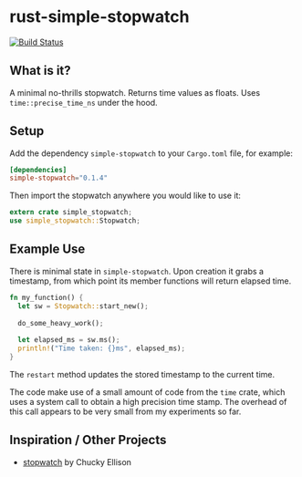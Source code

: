 # rust-simple-stopwatch

[![Build Status](https://travis-ci.org/huwb/rust-simple-stopwatch.svg?branch=master)](https://travis-ci.org/huwb/rust-simple-stopwatch)

## What is it?

A minimal no-thrills stopwatch. Returns time values as floats. Uses `time::precise_time_ns` under the hood.

## Setup

Add the dependency `simple-stopwatch` to your `Cargo.toml` file, for example:

```toml
[dependencies]
simple-stopwatch="0.1.4"
```

Then import the stopwatch anywhere you would like to use it:

```rust
extern crate simple_stopwatch;
use simple_stopwatch::Stopwatch;
```

## Example Use

There is minimal state in `simple-stopwatch`. Upon creation it grabs a timestamp, from which point its member functions will return elapsed time.

```rust
fn my_function() {
  let sw = Stopwatch::start_new();
  
  do_some_heavy_work();
  
  let elapsed_ms = sw.ms();
  println!("Time taken: {}ms", elapsed_ms);
}
```

The `restart` method updates the stored timestamp to the current time.

The code make use of a small amount of code from the `time` crate, which uses a system call to obtain a high precision time stamp. The overhead of this call appears to be very small from my experiments so far.

## Inspiration / Other Projects

* [stopwatch](https://crates.io/crates/stopwatch) by Chucky Ellison
